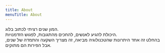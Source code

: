 ```yaml
---
title: About
menuTitle: About
---
```


המון שנים רציתי לכתוב בלוג.  
היכולת להגיע לאנשים, להחכים מהתגובות, לפגוש הזדמנויות.  
בהחלט זה אחד היתרונות שהטכנולוגיה מביאה, זה מצריך השקעה והתמדה של שנים, אבל 
הפירות הם מתוקים.


